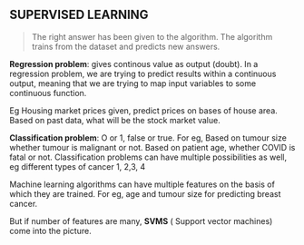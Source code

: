 ## SUPERVISED LEARNING

> The right answer has been given to the algorithm. The algorithm trains from the dataset and predicts new answers.

**Regression problem**: gives continous value as output (doubt).
In a regression problem, we are trying to predict results within a continuous output, meaning that we are trying to map input variables to some continuous function.

Eg Housing market prices given, predict prices on bases of house area.
Based on past data, what will be the stock market value.

**Classification problem**: O or 1, false or true. For eg, Based on tumour size whether tumour is malignant or not.
Based on patient age, whether COVID is fatal or not.
Classification problems can have multiple possibilities as well, eg different types of cancer 1, 2,3, 4

Machine learning algorithms can have multiple features on the basis of which they are trained. For eg, age and tumour size for predicting breast cancer. 

But if number of features are many, **SVMS** ( Support vector machines) come into the picture.